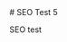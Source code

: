 <meta name="keywords" content="sturdy, eureka, valetudinarianism, ocelot, catheter" />
# SEO Test 5

SEO test
